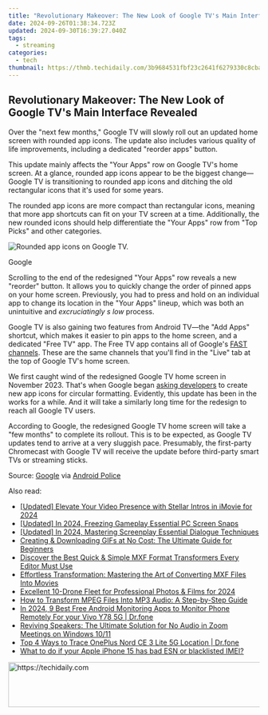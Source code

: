 ```yaml
---
title: "Revolutionary Makeover: The New Look of Google TV's Main Interface Revealed"
date: 2024-09-26T01:38:34.723Z
updated: 2024-09-30T16:39:27.040Z
tags:
  - streaming
categories:
  - tech
thumbnail: https://thmb.techidaily.com/3b9684531fbf23c2641f6279330c8cba0c78b446e63ca3e1151548a8f471104b.jpg
---
```


## Revolutionary Makeover: The New Look of Google TV's Main Interface Revealed

Over the "next few months," Google TV will slowly roll out an updated home screen with rounded app icons. The update also includes various quality of life improvements, including a dedicated "reorder apps" button.

 This update mainly affects the "Your Apps" row on Google TV's home screen. At a glance, rounded app icons appear to be the biggest change—Google TV is transitioning to rounded app icons and ditching the old rectangular icons that it's used for some years.

 The rounded app icons are more compact than rectangular icons, meaning that more app shortcuts can fit on your TV screen at a time. Additionally, the new rounded icons should help differentiate the "Your Apps" row from "Top Picks" and other categories.

![Rounded app icons on Google TV.](https://static1.howtogeekimages.com/wordpress/wp-content/uploads/2024/02/34-1.jpg) 

Google

 Scrolling to the end of the redesigned "Your Apps" row reveals a new "reorder" button. It allows you to quickly change the order of pinned apps on your home screen. Previously, you had to press and hold on an individual app to change its location in the "Your Apps" lineup, which was both an unintuitive and _excruciatingly_ _s_ _low_ process.

 Google TV is also gaining two features from Android TV—the "Add Apps" shortcut, which makes it easier to pin apps to the home screen, and a dedicated "Free TV" app. The Free TV app contains all of Google's [FAST channels](https://review-topics.techidaily.com/in-2024-how-to-change-netflix-location-to-get-more-country-version-on-realme-narzo-60-5g-drfone-by-drfone-virtual-android/). These are the same channels that you'll find in the "Live" tab at the top of Google TV's home screen.

 We first caught wind of the redesigned Google TV home screen in November 2023\. That's when Google began [asking developers](https://medium.com/androiddevelopers/squaring-the-circle-on-google-tv-e1ee37fe247e) to create new app icons for circular formatting. Evidently, this update has been in the works for a while. And it will take a similarly long time for the redesign to reach all Google TV users.

 According to Google, the redesigned Google TV home screen will take a "few months" to complete its rollout. This is to be expected, as Google TV updates tend to arrive at a very sluggish pace. Presumably, the first-party Chromecast with Google TV will receive the update before third-party smart TVs or streaming sticks.

 Source: [Google](https://support.google.com/googletv/thread/261005780/a-new-look-for-“your-apps”-row?hl=en) via [Android Police](https://www.androidpolice.com/google-tv-home-screen-redesign-your-apps-row/)

<ins class="adsbygoogle"
     style="display:block"
     data-ad-format="autorelaxed"
     data-ad-client="ca-pub-7571918770474297"
     data-ad-slot="1223367746"></ins>

<ins class="adsbygoogle"
     style="display:block"
     data-ad-client="ca-pub-7571918770474297"
     data-ad-slot="8358498916"
     data-ad-format="auto"
     data-full-width-responsive="true"></ins>

<span class="atpl-alsoreadstyle">Also read:</span>
<div><ul>
<li><a href="https://facebook-video-share.techidaily.com/updated-elevate-your-video-presence-with-stellar-intros-in-imovie-for-2024/"><u>[Updated] Elevate Your Video Presence with Stellar Intros in iMovie for 2024</u></a></li>
<li><a href="https://screen-recording.techidaily.com/updated-in-2024-freezing-gameplay-essential-pc-screen-snaps/"><u>[Updated] In 2024, Freezing Gameplay Essential PC Screen Snaps</u></a></li>
<li><a href="https://article-knowledge.techidaily.com/updated-in-2024-mastering-screenplay-essential-dialogue-techniques/"><u>[Updated] In 2024, Mastering Screenplay Essential Dialogue Techniques</u></a></li>
<li><a href="https://media-tips.techidaily.com/creating-and-downloading-gifs-at-no-cost-the-ultimate-guide-for-beginners/"><u>Creating & Downloading GIFs at No Cost: The Ultimate Guide for Beginners</u></a></li>
<li><a href="https://media-tips.techidaily.com/discover-the-best-quick-and-simple-mxf-format-transformers-every-editor-must-use/"><u>Discover the Best Quick & Simple MXF Format Transformers Every Editor Must Use</u></a></li>
<li><a href="https://media-tips.techidaily.com/effortless-transformation-mastering-the-art-of-converting-mxf-files-into-movies/"><u>Effortless Transformation: Mastering the Art of Converting MXF Files Into Movies</u></a></li>
<li><a href="https://some-knowledge.techidaily.com/excellent-10-drone-fleet-for-professional-photos-and-films-for-2024/"><u>Excellent 10-Drone Fleet for Professional Photos & Films for 2024</u></a></li>
<li><a href="https://media-tips.techidaily.com/how-to-transform-mpeg-files-into-mp3-audio-a-step-by-step-guide/"><u>How to Transform MPEG Files Into MP3 Audio: A Step-by-Step Guide</u></a></li>
<li><a href="https://android-location.techidaily.com/in-2024-9-best-free-android-monitoring-apps-to-monitor-phone-remotely-for-your-vivo-y78-5g-drfone-by-drfone-virtual/"><u>In 2024, 9 Best Free Android Monitoring Apps to Monitor Phone Remotely For your Vivo Y78 5G | Dr.fone</u></a></li>
<li><a href="https://sound-issues.techidaily.com/reviving-speakers-the-ultimate-solution-for-no-audio-in-zoom-meetings-on-windows-1011/"><u>Reviving Speakers: The Ultimate Solution for No Audio in Zoom Meetings on Windows 10/11</u></a></li>
<li><a href="https://android-location-track.techidaily.com/top-4-ways-to-trace-oneplus-nord-ce-3-lite-5g-location-drfone-by-drfone-virtual-android/"><u>Top 4 Ways to Trace OnePlus Nord CE 3 Lite 5G Location | Dr.fone</u></a></li>
<li><a href="https://sim-unlock.techidaily.com/what-to-do-if-your-apple-iphone-15-has-bad-esn-or-blacklisted-imei-by-drfone-ios/"><u>What to do if your Apple iPhone 15 has bad ESN or blacklisted IMEI?</u></a></li>
</ul></div>

<!-- affiliate ads begin -->
<a href="https://wigfever.sjv.io/c/5597632/2014859/22899" target="_top" id="2014859">
  <img src="//a.impactradius-go.com/display-ad/22899-2014859" border="0" alt="https://techidaily.com" width="728" height="90"/>
</a>
<img height="0" width="0" src="https://wigfever.sjv.io/i/5597632/2014859/22899" style="position:absolute;visibility:hidden;" border="0" />
<!-- affiliate ads end -->

